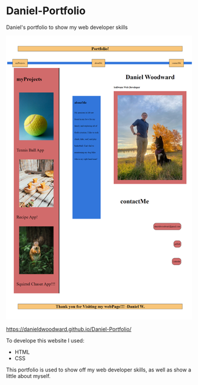 # Daniel-Portfolio

Daniel's portfolio to show my web developer skills

![screenshot](<./assets/images/127.0.0.1_5501_index.html%20(1).png>)

https://danieldwoodward.github.io/Daniel-Portfolio/

To develope this website I used:

- HTML
- CSS

This portfolio is used to show off my web developer skills,
as well as show a little about myself.
